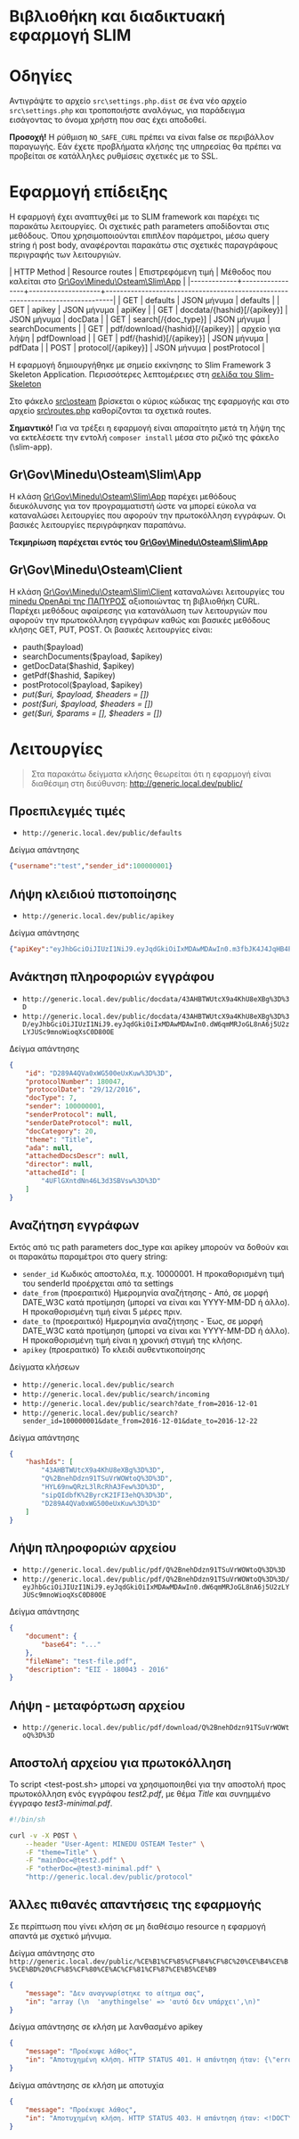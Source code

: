 Βιβλιοθήκη και διαδικτυακή εφαρμογή SLIM 
========================================

# Οδηγίες 

Αντιγράψτε το αρχείο `src\settings.php.dist` σε ένα νέο αρχείο `src\settings.php` 
και τροποποιήστε αναλόγως, για παράδειγμα εισάγοντας το όνομα χρήστη που σας 
έχει αποδοθεί. 

**Προσοχή!** Η ρύθμιση `NO_SAFE_CURL` πρέπει να είναι false σε περιβάλλον
παραγωγής. Εάν έχετε προβλήματα κλήσης της υπηρεσίας θα πρέπει να προβείται
σε κατάλληλες ρυθμίσεις σχετικές με το SSL.

# Εφαρμογή επίδειξης

Η εφαρμογή έχει αναπτυχθεί με το SLIM framework και παρέχει τις παρακάτω 
λειτουργίες. Οι σχετικές path parameters αποδίδονται στις μεθόδους.
Όπου χρησιμοποιούνται επιπλέον παράμετροι, μέσω query string ή post
body, αναφέρονται παρακάτω στις σχετικές παραγράφους περιγραφής των
λειτουργιών.

| HTTP Method | Resource routes | Επιστρεφόμενη τιμή |  Μέθοδος που καλείται στο [Gr\Gov\Minedu\Osteam\Slim\App](src/osteam/App.php) |
|-------------+-----------------+--------------------+--------------------------------------------------------------------------------|
| GET  | defaults | JSON μήνυμα | defaults |
| GET  | apikey | JSON μήνυμα | apiKey |
| GET  | docdata/{hashid}[/{apikey}] | JSON μήνυμα | docData |
| GET  | search[/{doc_type}] | JSON μήνυμα | searchDocuments |
| GET  | pdf/download/{hashid}[/{apikey}] | αρχείο για λήψη | pdfDownload |
| GET  | pdf/{hashid}[/{apikey}] | JSON μήνυμα | pdfData |
| POST | protocol[/{apikey}] | JSON μήνυμα | postProtocol |

Η εφαρμογή δημιουργήθηκε με σημείο εκκίνησης το Slim Framework 3 Skeleton Application.
Περισσότερες λεπτομέρειες στη [σελίδα του Slim-Skeleton](https://github.com/slimphp/Slim-Skeleton)

Στο φάκελο [src\osteam](src/osteam) βρίσκεται ο κύριος κώδικας της εφαρμογής και στο
αρχείο [src\routes.php](src/routes.php) καθορίζονται τα σχετικά routes.

**Σημαντικό!** Για να τρέξει η εφαρμογή είναι απαραίτητο μετά τη λήψη της
να εκτελέσετε την εντολή `composer install` μέσα στο ριζικό της φάκελο
(\slim-app).

## Gr\Gov\Minedu\Osteam\Slim\App 

Η κλάση [Gr\Gov\Minedu\Osteam\Slim\App](src/osteam/App.php) παρέχει μεθόδους 
διευκόλυνσης για τον προγραμματιστή ώστε να μπορεί εύκολα να καταναλώσει 
λειτουργίες που αφορούν την πρωτοκόλληση εγγράφων. Οι βασικές λειτουργίες 
περιγράφηκαν παραπάνω. 

**Τεκμηρίωση παρέχεται εντός του [Gr\Gov\Minedu\Osteam\Slim\App](src/osteam/App.php)**

## Gr\Gov\Minedu\Osteam\Client 

Η κλάση [Gr\Gov\Minedu\Osteam\Slim\Client](src/osteam/Client.php) καταναλώνει 
λειτουργίες του 
[minedu OpenApi της ΠΑΠΥΡΟΣ](https://git.minedu.gov.gr/itminedu/minedu-OpenApi-PapyrosDrivers) 
αξιοποιώντας τη βιβλιοθήκη CURL. Παρέχει μεθόδους αφαίρεσης για κατανάλωση των
λειτουργιών που αφορούν την πρωτοκόλληση εγγράφων καθώς και βασικές μεθόδους
κλήσης GET, PUT, POST. Οι βασικές λειτουργίες είναι: 

* pauth($payload)
* searchDocuments($payload, $apikey)
* getDocData($hashid, $apikey)
* getPdf($hashid, $apikey)
* postProtocol($payload, $apikey)
* _put($uri, $payload, $headers = [])_
* _post($uri, $payload, $headers = [])_
* _get($uri, $params = [], $headers = [])_

# Λειτουργίες  

> Στα παρακάτω δείγματα κλήσης θεωρείται ότι η εφαρμογή είναι διαθέσιμη στη διεύθυνση: http://generic.local.dev/public/

## Προεπιλεγμές τιμές 

- `http://generic.local.dev/public/defaults`

Δείγμα απάντησης
```json
{"username":"test","sender_id":100000001}
```

## Λήψη κλειδιού πιστοποίησης

- `http://generic.local.dev/public/apikey`

Δείγμα απάντησης
```json
{"apiKey":"eyJhbGciOiJIUzI1NiJ9.eyJqdGkiOiIxMDAwMDAwIn0.m3fbJK4J4JqHB4PNBNk2_XDy_SXH-GPY-oahHwo_Sh4"}
```

## Ανάκτηση πληροφοριών εγγράφου

- `http://generic.local.dev/public/docdata/43AHBTWUtcX9a4KhU8eXBg%3D%3D`
- `http://generic.local.dev/public/docdata/43AHBTWUtcX9a4KhU8eXBg%3D%3D/eyJhbGciOiJIUzI1NiJ9.eyJqdGkiOiIxMDAwMDAwIn0.dW6qmMRJoGL8nA6j5U2zLYJUSc9mnoWioqXsC0D80OE`

Δείγμα απάντησης 
```json
{
	"id": "D289A4QVa0xWG500eUxKuw%3D%3D",
	"protocolNumber": 180047,
	"protocolDate": "29/12/2016",
	"docType": 7,
	"sender": 100000001,
	"senderProtocol": null,
	"senderDateProtocol": null,
	"docCategory": 20,
	"theme": "Title",
	"ada": null,
	"attachedDocsDescr": null,
	"director": null,
	"attachedId": [
		"4UFlGXntdNn46L3d3SBVsw%3D%3D"
	]
}
```

## Αναζήτηση εγγράφων

Εκτός από τις path parameters doc_type και apikey μπορούν να δοθούν και 
οι παρακάτω παραμέτροι στο query string:

- `sender_id` Κωδικός αποστολέα, π.χ. 10000001. Η προκαθορισμένη τιμή του senderId προέρχεται από τα settings 
- `date_from` (προεραιτικό) Ημερομηνία αναζήτησης - Από, σε μορφή DATE_W3C κατά προτίμηση (μπορεί να είναι και YYYY-MM-DD ή άλλο). Η προκαθορισμένη τιμή είναι 5 μέρες πριν. 
- `date_to` (προεραιτικό) Ημερομηνία αναζήτησης - Έως, σε μορφή DATE_W3C κατά προτίμηση (μπορεί να είναι και YYYY-MM-DD ή άλλο). Η προκαθορισμένη τιμή είναι η χρονική στιγμή της κλήσης.
- `apikey` (προεραιτικό) Το κλειδί αυθεντικοποίησης

Δείγματα κλήσεων

- `http://generic.local.dev/public/search`
- `http://generic.local.dev/public/search/incoming`
- `http://generic.local.dev/public/search?date_from=2016-12-01`
- `http://generic.local.dev/public/search?sender_id=100000001&date_from=2016-12-01&date_to=2016-12-22`

Δείγμα απάντησης
```json
{
	"hashIds": [
		"43AHBTWUtcX9a4KhU8eXBg%3D%3D",
		"Q%2BnehDdzn91TSuVrWOWtoQ%3D%3D",
		"HYL69nwQRzL3lRcRhA3Few%3D%3D",
		"sipQIdbfK%2ByrcK2IFI3ehQ%3D%3D",
		"D289A4QVa0xWG500eUxKuw%3D%3D"
	]
}
```

## Λήψη πληροφοριών αρχείου

- `http://generic.local.dev/public/pdf/Q%2BnehDdzn91TSuVrWOWtoQ%3D%3D`
- `http://generic.local.dev/public/pdf/Q%2BnehDdzn91TSuVrWOWtoQ%3D%3D/eyJhbGciOiJIUzI1NiJ9.eyJqdGkiOiIxMDAwMDAwIn0.dW6qmMRJoGL8nA6j5U2zLYJUSc9mnoWioqXsC0D80OE`

Δείγμα απάντησης
```json
{
	"document": {
		"base64": "..."
	},
	"fileName": "test-file.pdf",
	"description": "ΕΙΣ - 180043 - 2016"
}
```

## Λήψη - μεταφόρτωση αρχείου 

- `http://generic.local.dev/public/pdf/download/Q%2BnehDdzn91TSuVrWOWtoQ%3D%3D`

## Αποστολή αρχείου για πρωτοκόλληση 

Το script <test-post.sh> μπορεί να χρησιμοποιηθεί για την αποστολή προς
πρωτοκόλληση ενός εγγράφου _test2.pdf_, με θέμα _Title_ και συνημμένο
έγγραφο _test3-minimal.pdf_. 

```sh
#!/bin/sh 

curl -v -X POST \
	--header "User-Agent: MINEDU OSTEAM Tester" \
    -F "theme=Title" \
    -F "mainDoc=@test2.pdf" \
    -F "otherDoc=@test3-minimal.pdf" \
	"http://generic.local.dev/public/protocol"
```

## Άλλες πιθανές απαντήσεις της εφαρμογής

Σε περίπτωση που γίνει κλήση σε μη διαθέσιμο resource η εφαρμογή απαντά με
σχετικό μήνυμα.

Δείγμα απάντησης στο `http://generic.local.dev/public/%CE%B1%CF%85%CF%84%CF%8C%20%CE%B4%CE%B5%CE%BD%20%CF%85%CF%80%CE%AC%CF%81%CF%87%CE%B5%CE%B9`
```json
{
	"message": "Δεν αναγνωρίστηκε το αίτημα σας",
	"in": "array (\n  'anythingelse' => 'αυτό δεν υπάρχει',\n)"
}
```

Δείγμα απάντησης σε κλήση με λανθασμένο apikey
```json
{
	"message": "Προέκυψε λάθος",
	"in": "Αποτυχημένη κλήση. HTTP STATUS 401. Η απάντηση ήταν: {\"errorCode\":401,\"httpStatusCode\":401,\"errorMessage\":\"Η κλήση σας δεν περιείχε κατάλληλα διαπιστευτήρια και δεν πραγματοποίθηκε. Παρακαλώ δοκιμάστε ξανά παραλαμβάνοντας καινούριο κλειδί\",\"devMessage\":\"Api Key was not found\",\"seeAlso\":null,\"codeError\":null}"
}
```

Δείγμα απάντησης σε κλήση με αποτυχία
```json
{
	"message": "Προέκυψε λάθος",
	"in": "Αποτυχημένη κλήση. HTTP STATUS 403. Η απάντηση ήταν: <!DOCTYPE HTML PUBLIC \"-//IETF//DTD HTML 2.0//EN\">\n<html><head>\n<title>403 Forbidden</title>\n</head><body>\n<h1>Forbidden</h1>\n<p>You don't have permission to access /openpapyros/api/document/pdf/43AHBTWUddtcX9a4KhU8eXBg==\non this server.<br />\n</p>\n<p>Additionally, a 403 Forbidden\nerror was encountered while trying to use an ErrorDocument to handle the request.</p>\n</body></html>\n"
}
```
